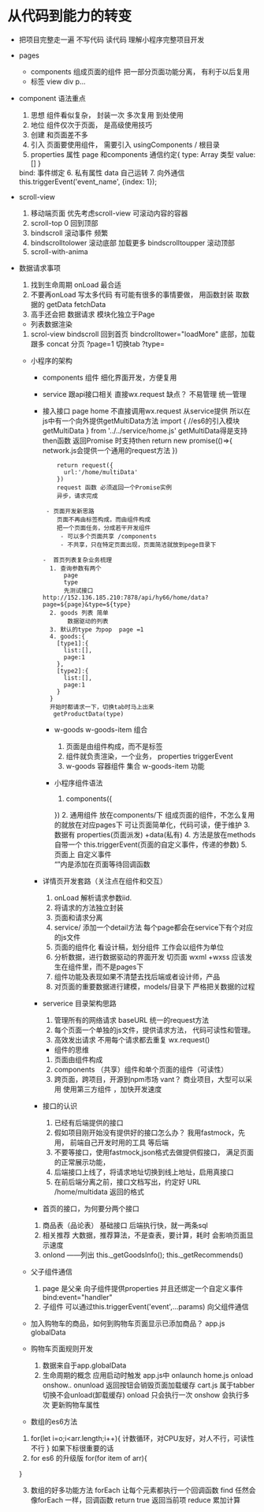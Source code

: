 # 从代码到能力的转变
- 把项目完整走一遍
  不写代码 读代码 理解小程序完整项目开发

- pages
  - components
    组成页面的组件
    把一部分页面功能分离， 有利于以后复用
  - 标签 view div p...

- component 语法重点
  1. 思想
    组件看似复杂， 封装一次 多次复用 到处使用
  2. 地位
    组件仅次于页面， 是高级使用技巧
  3. 创建
    和页面差不多
  4. 引入
    页面要使用组件， 需要引入 usingComponents / 根目录
  5. properties 属性
    page 和components 通信约定{
      type: Array  类型
      value:[]
    }
    <w-tab-control title="" bind:/>
    bind: 事件绑定
    6. 私有属性
      data 自己运转
    7. 向外通信
      this.triggerEvent('event_name', {index: 1});

- scroll-view
  1. 移动端页面 优先考虑scroll-view
    可滚动内容的容器
  2. scroll-top  0
    回到顶部
  3. bindscroll
    滚动事件 频繁
  4. bindscrolltolower 滚动底部 加载更多
    bindscrolltoupper 滚动顶部
  5. scroll-with-anima

- 数据请求事项
  1. 找到生命周期
    onLoad 最合适
  2. 不要再onLoad 写太多代码 有可能有很多的事情要做， 用函数封装
    取数据的  getData fetchData
  3. 高手还会把 数据请求 模块化独立于Page
  


  - 列表数据渲染
   1. scrol-view
     bindscroll    回到首页
     bindcrolltower="loadMore" 底部，加载跟多
     concat 分页   ?page=1
     切换tab ?type=

  - 小程序的架构
    - components 组件
      细化界面开发，方便复用
    - service  跟api接口相关
       直接wx.request 缺点？ 不易管理
      统一管理

    - 接入接口
        page home 不直接调用wx.request
         从service提供
           所以在js中有一个向外提供getMultiData方法
           import {   //es6的引入模块
           getMultiData
             } from '../../service/home.js'
             getMultiData得是支持then函数
              返回Promise 时支持then
              return new promise(()=>{
                network.js会提供一个通用的request方法
              })

              return request({
                url:'/home/multiData'
              })
              request 函数 必须返回一个Promise实例
              异步，请求完成

           - 页面开发新思路
              页面不再由标签构成，而由组件构成
              把一个页面任务，分成若干开发组件
               - 可以多个页面共享 /components
               - 不共享，只在特定页面出现，页面简洁就放到pege目录下

          -  首页列表复杂业务梳理
            1. 查询参数有两个
                page   
                type
                先测试接口http://152.136.185.210:7878/api/hy66/home/data?page=${page}&type=${type}
            2. goods 列表 简单
                 数据驱动的列表
            3. 默认的type 为pop  page =1 
            4. goods:{
              [type1]:{
                list:[],
                page:1
              },
              [type2]:{
                list:[],
                page:1
              }
            }
            开始时都请求一下，切换tab时马上出来
             getProductData(type)





        - w-goods w-goods-item 组合
          1. 页面是由组件构成，而不是标签
          2. 组件就负责渲染，一个业务， properties   triggerEvent
          3. w-goods 容器组件  集合
             w-goods-item  功能

        - 小程序组件语法
          1.  components({

            })
          2. 通用组件  放在components/下
              组成页面的组件，不怎么复用的就放在对应pages下
               可让页面简单化，代码可读，便于维护
          3.  数据有 properties(页面派发) +data(私有)
          4. 方法是放在methods
              自带一个  this.triggerEvent(页面的自定义事件，传递的参数)
          5. 页面上 <demo data={} bind:event="">   自定义事件   
          “”内是添加在页面等待回调函数

    - 详情页开发套路（关注点在组件和交互）
        1. onLoad 解析请求参数iid.
        2. 将请求的方法独立封装
        3. 页面和请求分离
        4. service/
         添加一个detail方法
            每个page都会在service下有个对应的js文件
        5. 页面的组件化
           看设计稿，划分组件
           工作会以组件为单位
        6. 分析数据，进行数据驱动的界面开发
           切页面 wxml +wxss 应该发生在组件里，而不是pages下
        7. 组件功能及表现如果不清楚去找后端或者设计师，产品
        8. 对页面的重要数据进行建模，models/目录下
            严格把关数据的过程



    - serverice 目录架构思路
      1. 管理所有的网络请求
        baseURL  统一的request方法
      2. 每个页面一个单独的js文件，提供请求方法，
          代码可读性和管理。
      3. 高效发出请求
          不用每个请求都去重复 wx.request()
      - 组件的思维
       1. 页面由组件构成
       2. components （共享）组件和单个页面的组件（可读性）
       3. 跨页面，跨项目，开源到npm市场
         vant？   商业项目，大型可以采用
           使用第三方组件  ，加快开发速度


    - 接口的认识
        1. 已经有后端提供的接口
        2. 假如项目刚开始没有提供好的接口怎么办？
             我用fastmock，先用，
             前端自己开发时用的工具
             等后端
        3. 不要等接口，使用fastmock,json格式去做提供假接口，
           满足页面的正常展示功能，
        4. 后端接口上线了，将请求地址切换到线上地址，启用真接口
        5. 在前后端分离之前，接口文档写出，约定好
             URL  /home/multidata
               返回的格式
    - 首页的接口，为何要分两个接口
     1. 商品表（品论表） 基础接口
          后端执行快，就一两条sql
     2. 相关推荐
       大数据，推荐算法，不是查表，要计算，耗时
       会影响页面显示速度
     3. onlond ——列出
        this._getGoodsInfo();
        this._getRecommends()


   - 父子组件通信
     1. page 是父亲
      向子组件提供properties
       并且还绑定一个自定义事件  bind:event="handler"
     2. 子组件
       可以通过this.triggerEvent('event',...params)
       向父组件通信
   - 加入购物车的商品，如何到购物车页面显示已添加商品？
     app.js globalData


   - 购物车页面规则开发
     1. 数据来自于app.globalData
     2. 生命周期的概念
           应用启动时触发  app.js中 onlaunch
           home.js  onload  onshow.. onunload   返回按钮会销毁页面加载缓存
           cart.js      属于tabber  切换不会unload(卸载缓存)
           onload 只会执行一次
           onshow  会执行多次  更新购物车属性

   - 数组的es6方法
    1. for(let i=o;i<arr.length;i++){
      计数循环，对CPU友好，对人不行，可读性不行
    }
       如果下标很重要的话
    2. for es6 的升级版
     for(for item of arr){

     }

    3. 数组的好多功能方法
       forEach  让每个元素都执行一个回调函数
       find  任然会像forEach 一样，回调函数 return true 返回当前项
       reduce 累加计算
       
       
              
       

              
               
    
